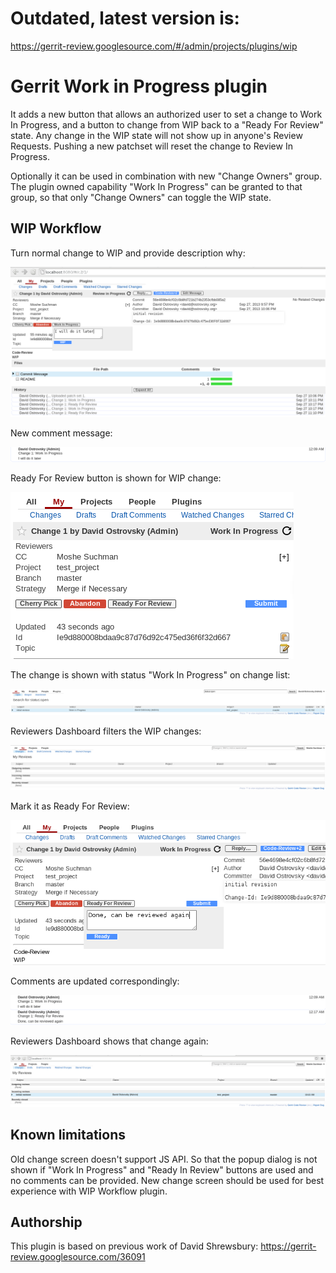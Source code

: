 Outdated, latest version is:
============================

 https://gerrit-review.googlesource.com/#/admin/projects/plugins/wip

Gerrit Work in Progress plugin
==============================

It adds a new button that allows an authorized user to set a
change to Work In Progress, and a button to change from WIP back
to a "Ready For Review" state. Any change in the WIP state will not
show up in anyone's Review Requests. Pushing a new patchset will
reset the change to Review In Progress.

Optionally it can be used in combination with new "Change Owners"
group. The plugin owned capability "Work In Progress" can be granted
to that group, so that only "Change Owners" can toggle the WIP state.

WIP Workflow
------------

Turn normal change to WIP and provide description why:

![Turn normal change to WIP and provide description why](src/main/resources/Documentation/images/mark_as_wip.png)

New comment message:

![New comment message](src/main/resources/Documentation/images/wip_comment.png)

Ready For Review button is shown for WIP change:

![Ready For Review button is shown for WIP change](src/main/resources/Documentation/images/ready_for_review.png)

The change is shown with status "Work In Progress" on change list:

![The change is shown with status "Work In Progress" on change list](src/main/resources/Documentation/images/wip_on_change_list.png)

Reviewers Dashboard filters the WIP changes:

![Reviewers Dashboard filters the WIP changes](src/main/resources/Documentation/images/filtered_wip_changes.png)

Mark it as Ready For Review:

![Mark it as Ready For Review](src/main/resources/Documentation/images/mark_as_ready.png)

Comments are updated correspondingly:

![Comments are updated correspondingly](src/main/resources/Documentation/images/updated_comments.png)

Reviewers Dashboard shows that change again:

![Reviewers Dashboard shows that change again](src/main/resources/Documentation/images/changes_are_shown.png)

Known limitations
-----------------

Old change screen doesn't support JS API. So that the popup dialog is not shown
if "Work In Progress" and "Ready In Review" buttons are used and no comments
can be provided. New change screen should be used for best experience with
WIP Workflow plugin. 

Authorship
----------

This plugin is based on previous work of David Shrewsbury:
https://gerrit-review.googlesource.com/36091

